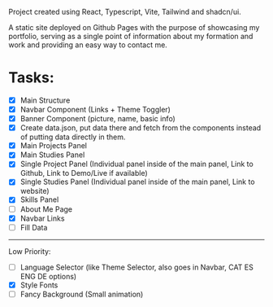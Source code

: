 Project created using React, Typescript, Vite, Tailwind and shadcn/ui.

A static site deployed on Github Pages with the purpose of showcasing my portfolio, serving as a single point of information about my formation and work and providing an easy way to contact me.

# Tasks: 
- [X] Main Structure
- [X] Navbar Component (Links + Theme Toggler)
- [X] Banner Component (picture, name, basic info)
- [X] Create data.json, put data there and fetch from the components instead of putting data directly in them.
- [X] Main Projects Panel
- [X] Main Studies Panel
- [X] Single Project Panel (Individual panel inside of the main panel, Link to Github, Link to Demo/Live if available)
- [X] Single Studies Panel (Individual panel inside of the main panel, Link to website)
- [X] Skills Panel
- [ ] About Me Page
- [X] Navbar Links  
- [ ] Fill Data 
<hr />  
Low Priority:

- [ ] Language Selector (like Theme Selector, also goes in Navbar, CAT ES ENG DE options)
- [X] Style Fonts
- [ ] Fancy Background (Small animation)
